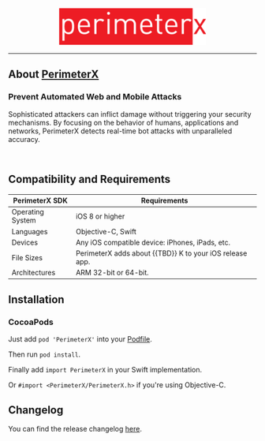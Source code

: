 <p align="center">
  <img height="75" src="assets/px-logo.png" />
</p>

---

## About [PerimeterX](https://www.perimeterx.com/) 

### Prevent Automated Web and Mobile Attacks
Sophisticated attackers can inflict damage without triggering your security mechanisms. By focusing on the behavior of humans, applications and networks, PerimeterX detects real-time bot attacks with unparalleled accuracy.

&nbsp;
## Compatibility and Requirements

| **PerimeterX SDK** 	| **Requirements**                                     	|
|--------------------	|------------------------------------------------------	|
| Operating System   	| iOS 8 or higher                                      	|
| Languages          	| Objective-C, Swift                                   	|
| Devices            	| Any iOS compatible device: iPhones, iPads, etc.      	|
| File Sizes         	| PerimeterX adds about {{TBD}} K to your iOS release app. 	|
| Architectures      	| ARM 32-bit or 64-bit.                                	|


## Installation

### CocoaPods

Just add `pod 'PerimeterX'` into your [Podfile](https://guides.cocoapods.org/syntax/podfile.html).

Then run `pod install`.

Finally add `import PerimeterX` in your Swift implementation.

Or `#import <PerimeterX/PerimeterX.h>` if you're using Objective-C.<br>

## Changelog

You can find the release changelog [here]().
